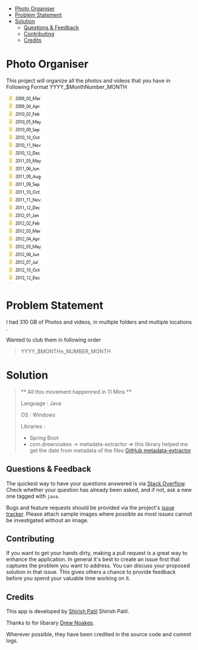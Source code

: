 - [Photo Organiser](#photo-organiser)
- [Problem Statement](#problem-statement)
- [Solution](#solution)
  - [Questions & Feedback](#questions--feedback)
  - [Contributing](#contributing)
  - [Credits](#credits)

# Photo Organiser

This project will organize all the photos and videos that you have in Following Format YYYY_$MonthNumber_MONTH

![text](./images/Output.JPG)

# Problem Statement

I had 310 GB of Photos and videos, in multiple folders and multiple locations .

Wanted to club them in following order 

> YYYY_$MONTHn_NUMBER_MONTH

# Solution

> ** All this movement happenned in 11 Mins **
> 
> Language : Java
> 
> OS : Windows
> 
> Libraries : 
> * Spring Boot 
> * com.drewnoakes -> metadata-extractor => this library helped me get the date from metadata of the files 
> [GitHub metadata-extractor](https://github.com/drewnoakes/metadata-extractor)
> 

## Questions & Feedback

The quickest way to have your questions answered is via [Stack Overflow](http://stackoverflow.com/questions/).
Check whether your question has already been asked, and if not, ask a new one tagged with `java`.

Bugs and feature requests should be provided via the project's [issue tracker](https://github.com/drewnoakes/metadata-extractor/issues).
Please attach sample images where possible as most issues cannot be investigated without an image.

## Contributing

If you want to get your hands dirty, making a pull request is a great way to enhance the application.
In general it's best to create an issue first that captures the problem you want to address.
You can discuss your proposed solution in that issue.
This gives others a chance to provide feedback before you spend your valuable time working on it.

## Credits

This app is developed by [Shirish Patil](https://github.com/wizardwand) Shirish Patil.

Thanks to for libarary [Drew Noakes](https://drewnoakes.com/code/exif/).

Wherever possible, they have been credited in the source code and commit logs.
